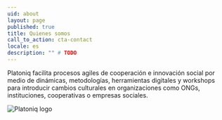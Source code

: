 ```yaml
---
uid: about
layout: page
published: true
title: Quienes somos
call_to_action: cta-contact
locale: es
description: "" # TODO
---
```

Platoniq facilita procesos agiles de cooperación e innovación social por medio de dinámicas, metodologías, herramientas digitales y workshops para introducir cambios culturales en organizaciones como ONGs, instituciones, cooperativas o empresas sociales.

![Platoniq logo](/media/logo-platoniq_xxss.pmg "Platoniq")